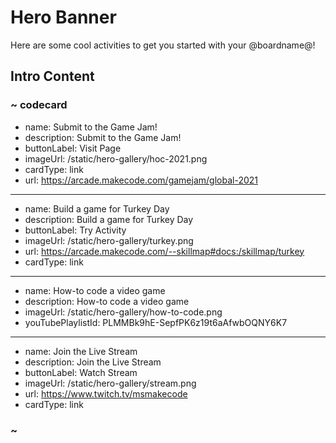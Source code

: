 # Hero Banner

Here are some cool activities to get you started with your @boardname@!

## Intro Content

### ~ codecard
* name: Submit to the Game Jam!
* description: Submit to the Game Jam!
* buttonLabel: Visit Page
* imageUrl: /static/hero-gallery/hoc-2021.png
* cardType: link
* url: https://arcade.makecode.com/gamejam/global-2021
---
* name: Build a game for Turkey Day
* description: Build a game for Turkey Day
* buttonLabel: Try Activity
* imageUrl: /static/hero-gallery/turkey.png
* url: https://arcade.makecode.com/--skillmap#docs:/skillmap/turkey
* cardType: link
---
* name: How-to code a video game
* description: How-to code a video game
* imageUrl: /static/hero-gallery/how-to-code.png
* youTubePlaylistId: PLMMBk9hE-SepfPK6z19t6aAfwbOQNY6K7
---
* name: Join the Live Stream
* description: Join the Live Stream
* buttonLabel: Watch Stream
* imageUrl: /static/hero-gallery/stream.png
* url: https://www.twitch.tv/msmakecode
* cardType: link

### ~
